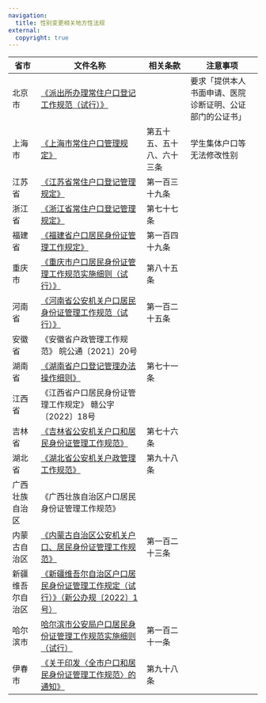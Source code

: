 ```yaml
---
navigation:
  title: 性别变更相关地方性法规
external: 
  copyright: true
---
```


| 省市 | 文件名称 | 相关条款 | 注意事项 |
| --- | --- | --- | --- |
| 北京市 | [《派出所办理常住户口登记工作规范（试行）》](https://zh.wikisource.org/wiki/%E6%B4%BE%E5%87%BA%E6%89%80%E5%8A%9E%E7%90%86%E5%B8%B8%E4%BD%8F%E6%88%B7%E5%8F%A3%E7%99%BB%E8%AE%B0%E5%B7%A5%E4%BD%9C%E8%A7%84%E8%8C%83%EF%BC%88%E8%AF%95%E8%A1%8C%EF%BC%89) |  | 要求「提供本人书面申请、医院诊断证明、公证部门的公证书」 |
| 上海市 | [《上海市常住户口管理规定》](https://zh.wikisource.org/wiki/%E4%B8%8A%E6%B5%B7%E5%B8%82%E5%B8%B8%E4%BD%8F%E6%88%B7%E5%8F%A3%E7%AE%A1%E7%90%86%E8%A7%84%E5%AE%9A) | 第五十五、五十八、六十三条 | 学生集体户口等无法修改性别 |
| 江苏省 | [《江苏省常住户口登记管理规定》](https://zh.wikisource.org/wiki/%E6%B1%9F%E8%8B%8F%E7%9C%81%E5%B8%B8%E4%BD%8F%E6%88%B7%E5%8F%A3%E7%99%BB%E8%AE%B0%E7%AE%A1%E7%90%86%E8%A7%84%E5%AE%9A) | 第一百三十九条 |  |
| 浙江省 | [《浙江省常住户口登记管理规定》](https://www.zj.gov.cn/zjservice/item/detail/lawtext.do?outLawId=d85c2ba4-5e0b-4039-8991-2143230de3fc) | 第七十七条 |  |
| 福建省 | [《福建省户口居民身份证管理工作规定》](https://gat.fujian.gov.cn/zfxxgk/zfxxgkml/gfxwjml/xxyx/202111/t20211117_5775583.htm) | 第一百四十九条 |  |
| 重庆市 | [《重庆市户口居民身份证管理工作规范实施细则（试行）》](https://zh.wikisource.org/wiki/%E9%87%8D%E5%BA%86%E5%B8%82%E6%88%B7%E5%8F%A3%E5%B1%85%E6%B0%91%E8%BA%AB%E4%BB%BD%E8%AF%81%E7%AE%A1%E7%90%86%E5%B7%A5%E4%BD%9C%E8%A7%84%E8%8C%83%E5%AE%9E%E6%96%BD%E7%BB%86%E5%88%99%EF%BC%88%E8%AF%95%E8%A1%8C%EF%BC%89) | 第八十五条 |  |
| 河南省 | [《河南省公安机关户口居民身份证管理工作规范（试行）》](https://zh.wikisource.org/wiki/%E6%B2%B3%E5%8D%97%E7%9C%81%E5%85%AC%E5%AE%89%E6%9C%BA%E5%85%B3%E6%88%B7%E5%8F%A3%E5%B1%85%E6%B0%91%E8%BA%AB%E4%BB%BD%E8%AF%81%E7%AE%A1%E7%90%86%E5%B7%A5%E4%BD%9C%E8%A7%84%E8%8C%83%EF%BC%88%E8%AF%95%E8%A1%8C%EF%BC%89) | 第一百二十五条 |  |
| 安徽省 | 《安徽省户政管理工作规范》 皖公通〔2021〕20号 |  |  |
| 湖南省 | [《湖南省户口登记管理办法操作细则》](https://zh.wikisource.org/wiki/%E6%B9%96%E5%8D%97%E7%9C%81%E6%88%B7%E5%8F%A3%E7%99%BB%E8%AE%B0%E7%AE%A1%E7%90%86%E5%8A%9E%E6%B3%95%E6%93%8D%E4%BD%9C%E7%BB%86%E5%88%99) | 第七十一条 |  |
| 江西省 | 《江西省户口居民身份证管理工作规定》 赣公字〔2022〕18号 |  |  |
| 吉林省 | [《吉林省公安机关户口和居民身份证管理工作规范》](https://zh.wikisource.org/wiki/%E5%90%89%E6%9E%97%E7%9C%81%E5%85%AC%E5%AE%89%E6%9C%BA%E5%85%B3%E6%88%B7%E5%8F%A3%E5%92%8C%E5%B1%85%E6%B0%91%E8%BA%AB%E4%BB%BD%E8%AF%81%E7%AE%A1%E7%90%86%E5%B7%A5%E4%BD%9C%E8%A7%84%E8%8C%83) | 第七十六条 |  |
| 湖北省 | [《湖北省公安机关户政管理工作规范》](https://zh.wikisource.org/wiki/%E6%B9%96%E5%8C%97%E7%9C%81%E5%85%AC%E5%AE%89%E6%9C%BA%E5%85%B3%E6%88%B7%E6%94%BF%E7%AE%A1%E7%90%86%E5%B7%A5%E4%BD%9C%E8%A7%84%E8%8C%83) | 第九十八条 |  |
| 广西壮族自治区 | 《广西壮族自治区户口居民身份证管理工作规范》 |  |  |
| 内蒙古自治区 | [《内蒙古自治区公安机关户口、居民身份证管理工作规范》](https://zh.wikisource.org/wiki/%E5%86%85%E8%92%99%E5%8F%A4%E8%87%AA%E6%B2%BB%E5%8C%BA%E5%85%AC%E5%AE%89%E6%9C%BA%E5%85%B3%E6%88%B7%E5%8F%A3%E3%80%81%E5%B1%85%E6%B0%91%E8%BA%AB%E4%BB%BD%E8%AF%81%E7%AE%A1%E7%90%86%E5%B7%A5%E4%BD%9C%E8%A7%84%E8%8C%83) | 第一百二十三条 |  |
| 新疆维吾尔自治区 | [《新疆维吾尔自治区户口居民身份证管理工作规定（试行）》（新公办规〔2022〕1号）](https://gat.xinjiang.gov.cn/gat/gawj/202301/138d99b8e9ee4320a32349192faa8689.shtml) |  |  |
| 哈尔滨市 | [哈尔滨市公安局户口居民身份证管理工作规范实施细则（试行）](https://zh.wikisource.org/wiki/%E5%93%88%E5%B0%94%E6%BB%A8%E5%B8%82%E5%85%AC%E5%AE%89%E5%B1%80%E6%88%B7%E5%8F%A3%E5%B1%85%E6%B0%91%E8%BA%AB%E4%BB%BD%E8%AF%81%E7%AE%A1%E7%90%86%E5%B7%A5%E4%BD%9C%E8%A7%84%E8%8C%83%E5%AE%9E%E6%96%BD%E7%BB%86%E5%88%99%EF%BC%88%E8%AF%95%E8%A1%8C%EF%BC%89) | 第一百二十一条 |  |
| 伊春市 | [《关于印发〈全市户口和居民身份证管理工作规范〉的通知》](https://www.yc.gov.cn/ycsrmzf/c102114/202302/290718.shtml) | 第九十八条 |  |
